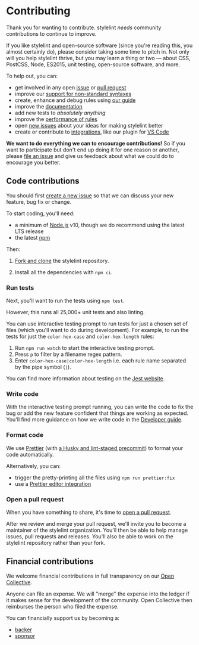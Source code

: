# Contributing

Thank you for wanting to contribute. stylelint _needs_ community contributions to continue to improve.

If you like stylelint and open-source software (since you're reading this, you almost certainly do), please consider taking some time to pitch in. Not only will you help stylelint thrive, but you may learn a thing or two — about CSS, PostCSS, Node, ES2015, unit testing, open-source software, and more.

To help out, you can:

- get involved in any open [issue](https://github.com/stylelint/stylelint/issues) or [pull request](https://github.com/stylelint/stylelint/pulls)
- improve our [support for non-standard syntaxes](docs/about/syntaxes.md)
- create, enhance and debug rules using [our guide](docs/developer-guide/rules.md)
- improve the [documentation](docs/)
- add new tests to _absolutely anything_
- improve the [performance of rules](docs/developer-guide/rules.md#improve-the-performance-of-a-rule)
- open [new issues](https://github.com/stylelint/stylelint/issues/new/choose) about your ideas for making stylelint better
- create or contribute to [integrations](docs/user-guide/integrations/editor.md), like our plugin for [VS Code](https://github.com/stylelint/vscode-stylelint)

**We want to do everything we can to encourage contributions!** So if you want to participate but don't end up doing it for one reason or another, please [file an issue](https://github.com/stylelint/stylelint/issues/new) and give us feedback about what we could do to encourage you better.

## Code contributions

You should first [create a new issue](https://github.com/stylelint/stylelint/issues/new/choose) so that we can discuss your new feature, bug fix or change.

To start coding, you'll need:

- a minimum of [Node.js](https://nodejs.org/en/) v10, though we do recommend using the latest LTS release
- the latest [npm](https://www.npmjs.com/)

Then:

1. [Fork and clone](https://guides.github.com/activities/forking/) the stylelint repository.

2. Install all the dependencies with `npm ci`.

### Run tests

Next, you'll want to run the tests using `npm test`.

However, this runs all 25,000+ unit tests and also linting.

You can use interactive testing prompt to run tests for just a chosen set of files (which you'll want to do during development). For example, to run the tests for just the `color-hex-case` and `color-hex-length` rules:

1. Run `npm run watch` to start the interactive testing prompt.
1. Press `p` to filter by a filename regex pattern.
1. Enter `color-hex-case|color-hex-length` i.e. each rule name separated by the pipe symbol (`|`).

You can find more information about testing on the [Jest website](https://jestjs.io/).

### Write code

With the interactive testing prompt running, you can write the code to fix the bug or add the new feature confident that things are working as expected. You'll find more guidance on how we write code in the [Developer guide](docs/developer-guide/rules.md).

### Format code

We use [Prettier](https://prettier.io/) (with [a Husky and lint-staged precommit](https://prettier.io/docs/en/precommit.html)) to format your code automatically.

Alternatively, you can:

- trigger the pretty-printing all the files using `npm run prettier:fix`
- use a [Prettier editor integration](https://prettier.io/docs/en/editors.html)

### Open a pull request

When you have something to share, it's time to [open a pull request](https://help.github.com/en/github/collaborating-with-issues-and-pull-requests/creating-a-pull-request-from-a-fork).

After we review and merge your pull request, we'll invite you to become a maintainer of the stylelint organization. You'll then be able to help manage issues, pull requests and releases. You'll also be able to work on the stylelint repository rather than your fork.

## Financial contributions

We welcome financial contributions in full transparency on our [Open Collective](https://opencollective.com/stylelint).

Anyone can file an expense. We will "merge" the expense into the ledger if it makes sense for the development of the community. Open Collective then reimburses the person who filed the expense.

You can financially support us by becoming a:

- [backer](https://opencollective.com/stylelint#backer)
- [sponsor](https://opencollective.com/stylelint#sponsor)

